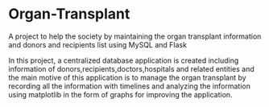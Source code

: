# Organ-Transplant
A project to help the society by  maintaining the organ transplant information and donors and recipients list using MySQL and Flask


In this project, a centralized database application is created including information of donors,recipients,doctors,hospitals and related entities and the main motive of this application is to manage the organ transplant by recording all the information with timelines and analyzing the information using matplotlib in the form of graphs for improving the application.
